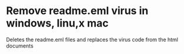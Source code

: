 Remove readme.eml virus in  windows, linu,x mac
===================

Deletes the readme.eml files and replaces the virus code from the html documents
